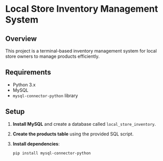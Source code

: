 # Local Store Inventory Management System

## Overview
This project is a terminal-based inventory management system for local store owners to manage products efficiently.

## Requirements
- Python 3.x
- MySQL
- `mysql-connector-python` library

## Setup

1. **Install MySQL** and create a database called `local_store_inventory`.

2. **Create the products table** using the provided SQL script.

3. **Install dependencies**:
   ```bash
   pip install mysql-connector-python

